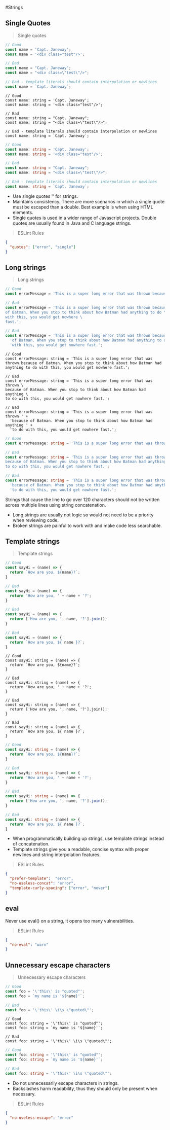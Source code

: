 #Strings

## Single Quotes

> Single quotes

```javascript
// Good
const name = 'Capt. Janeway';
const name = '<div class="test"/>';

// Bad
const name = "Capt. Janeway";
const name = "<div class=\"test\"/>";

// Bad - template literals should contain interpolation or newlines
const name = `Capt. Janeway`;
```

```javascript--flow
// Good
const name: string = 'Capt. Janeway';
const name: string = '<div class="test"/>';

// Bad
const name: string = "Capt. Janeway";
const name: string = "<div class=\"test\"/>";

// Bad - template literals should contain interpolation or newlines
const name: string = `Capt. Janeway`;
```

```typescript
// Good
const name: string = 'Capt. Janeway';
const name: string = '<div class="test"/>';

// Bad
const name: string = "Capt. Janeway";
const name: string = "<div class=\"test\"/>";

// Bad - template literals should contain interpolation or newlines
const name: string = `Capt. Janeway`;
```

* Use single quotes '' for strings. 
* Maintains consistency. There are more scenarios in which a single quote must be escaped than a double. Best example is when using HTML elements.
* Single quotes is used in a wider range of Javascript projects. Double quotes are usually found in Java and C language strings.

> ESLint Rules

```json
{
  "quotes": ["error", "single"]
}
```

## Long strings

> Long strings

```javascript
// Good
const errorMessage = 'This is a super long error that was thrown because of Batman. When you stop to think about how Batman had anything to do with this, you would get nowhere fast.';

// Bad
const errorMessage = 'This is a super long error that was thrown because \
of Batman. When you stop to think about how Batman had anything to do \
with this, you would get nowhere \
fast.';

// Bad
const errorMessage = 'This is a super long error that was thrown because ' +
  'of Batman. When you stop to think about how Batman had anything to do ' +
  'with this, you would get nowhere fast.';
```

```javascript--flow
// Good
const errorMessage: string = 'This is a super long error that was thrown because of Batman. When you stop to think about how Batman had anything to do with this, you would get nowhere fast.';

// Bad
const errorMessage: string = 'This is a super long error that was thrown \
because of Batman. When you stop to think about how Batman had anything \
to do with this, you would get nowhere fast.';

// Bad
const errorMessage: string = 'This is a super long error that was thrown ' +
  'because of Batman. When you stop to think about how Batman had anything ' +
  'to do with this, you would get nowhere fast.';
```

```typescript
// Good
const errorMessage: string = 'This is a super long error that was thrown because of Batman. When you stop to think about how Batman had anything to do with this, you would get nowhere fast.';

// Bad
const errorMessage: string = 'This is a super long error that was thrown \
because of Batman. When you stop to think about how Batman had anything \
to do with this, you would get nowhere fast.';

// Bad
const errorMessage: string = 'This is a super long error that was thrown ' +
  'because of Batman. When you stop to think about how Batman had anything ' +
  'to do with this, you would get nowhere fast.';
```

Strings that cause the line to go over 120 characters should not be written across multiple lines using string concatenation.

* Long strings are usually not logic so would not need to be a priority when reviewing code.
* Broken strings are painful to work with and make code less searchable.


## Template strings

> Template strings

```javascript
// Good
const sayHi = (name) => {
  return `How are you, ${name}?`;
}

// Bad
const sayHi = (name) => {
  return 'How are you, ' + name + '?';
}

// Bad
const sayHi = (name) => {
  return ['How are you, ', name, '?'].join();
}

// Bad
const sayHi = (name) => {
  return `How are you, ${ name }?`;
}
```

```javascript--flow
// Good
const sayHi: string = (name) => {
  return `How are you, ${name}?`;
}

// Bad
const sayHi: string = (name) => {
  return 'How are you, ' + name + '?';
}

// Bad
const sayHi: string = (name) => {
  return ['How are you, ', name, '?'].join();
}

// Bad
const sayHi: string = (name) => {
  return `How are you, ${ name }?`;
}
```

```typescript
// Good
const sayHi: string = (name) => {
  return `How are you, ${name}?`;
}

// Bad
const sayHi: string = (name) => {
  return 'How are you, ' + name + '?';
}

// Bad
const sayHi: string = (name) => {
  return ['How are you, ', name, '?'].join();
}

// Bad
const sayHi: string = (name) => {
  return `How are you, ${ name }?`;
}
```

* When programmatically building up strings, use template strings instead of concatenation.
* Template strings give you a readable, concise syntax with proper newlines and string interpolation features.

> ESLint Rules

```json
{
  "prefer-template":  "error",
  "no-useless-concat": "error",
  "template-curly-spacing": ["error", "never"]
}
```

## eval

Never use eval() on a string, it opens too many vulnerabilities.

> ESLint Rules

```json
{
  "no-eval": "warn"
}
```

## Unnecessary escape characters

> Unnecessary escape characters

```javascript
// Good
const foo = '\'this\' is "quoted"';
const foo = `my name is '${name}'`;

// Bad
const foo = '\'this\' \i\s \"quoted\"';
```

```javascript--flow
// Good
const foo: string = '\'this\' is "quoted"';
const foo: string = `my name is '${name}'`;

// Bad
const foo: string = '\'this\' \i\s \"quoted\"';
```

```typescript
// Good
const foo: string = '\'this\' is "quoted"';
const foo: string = `my name is '${name}'`;

// Bad
const foo: string = '\'this\' \i\s \"quoted\"';
```

* Do not unnecessarily escape characters in strings.
* Backslashes harm readability, thus they should only be present when necessary.

> ESLint Rules

```json
{
  "no-useless-escape": "error"
}
```

